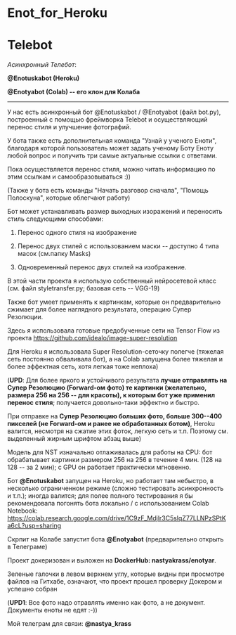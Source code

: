# Enot_for_Heroku

# Telebot

*Асинхронный Телебот*: 

**@Enotuskabot (Heroku)** 

**@Enotyabot (Colab) -- его клон для Колаба**

***

У нас есть асинхронный бот @Enotuskabot / @Enotyabot (файл bot.py), построенный с помощью фреймворка Telebot  и осуществляющий перенос стиля и улучшение фотографий.

У бота также есть дополнительная команда "Узнай у ученого Еноти", благодаря которой пользователь может задать ученому Боту Еноту любой вопрос и получить три самые актуальные  ссылки с ответами.

Пока осуществляется перенос стиля, можно читать информацию по этим ссылкам и самообразовываться :))

(Также у бота есть команды "Начать разговор сначала", "Помощь Полоскуна", которые облегчают работу)

Бот может устанавливать размер выходных изоражений и переносить стиль  следующими способами:

1. Перенос одного стиля на изображение

2. Перенос двух стилей с использованием маски -- доступно 4 типа масок (см.папку Masks)

3. Одновременный перенос двух стилей на изображение.

В этой части проекта я использую собственный нейросетевой класс  (см. файл styletransfer.py; базовая сеть -- VGG-19)

Также бот умеет применять к картинкам, которые он предварительно сжимает для более наглядного результата, операцию Супер Резолюции.

Здесь я использовала готовые предобученные сети на Tensor Flow из проекта https://github.com/idealo/image-super-resolution

Для Heroku я использовала Super Resolution-сеточку полегче (тяжелая сеть постоянно обваливала бот), а на Colab запущена более тяжелая и более эффектная сеть, хотя легкая тоже неплоха)

(**UPD**: Для более яркого и устойчивого результата **лучше отправлять на Супер Резолюцию (Forward-ом фото) те картинки (желательно, размера 256 на 256 -- для красоты), к которым бот уже применил перенос стиля**; получается довольно-таки эффектно и быстро.

При отправке на **Супер Резолюцию больших фото, больше 300--400 пикселей (не Forward-ом и ранее не обработанных ботом)**, Heroku валится, несмотря на сжатие этих фоток, легкую сеть и т.п. Поэтому см. выделенный жирным шрифтом абзац выше)

Модель для NST изначально отлаживалась для работы на CPU: бот обрабатывает картинки размером 256 на 256 в течение 4 мин. (128 на 128 -- за 2 мин); с GPU он работает практически мгновенно.

Бот **@Enotuskabot** запущен на Heroku, но работает там небыстро, в  несколько ограниченном режиме (сложно тестировать асинхронность и т.п.); иногда валится; для полее полного тестирования я бы рекомендовала погонять бота  локально / с использованием  Colab Notebook: https://colab.research.google.com/drive/1C9zF_Mdjlr3C5slqZ77LLNPzSPtKa6cL?usp=sharing

Скрпит на Колабе запустит бота **@Enotyabot** (предварительно открыть в Телеграме)

Проект докеризован и выложен на **DockerHub: nastyakrass/enotyar**. 

Зеленые галочки в левом верхнем углу, которые видны при просмотре файлов на Гитхабе, означают, что проект прошел проверку Докером и успешно собран

(**UPD1**: Все фото надо отравлять именно как фото, а не документ. Документы еноты не едят :-))

Мой телеграм для связи: **@nastya_krass**

